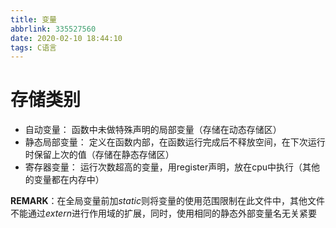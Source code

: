 ```yaml
---
title: 变量
abbrlink: 335527560
date: 2020-02-10 18:44:10
tags: C语言
---
```


# 存储类别
- 自动变量： 函数中未做特殊声明的局部变量（存储在动态存储区）
- 静态局部变量： 定义在函数内部，在函数运行完成后不释放空间，在下次运行时保留上次的值（存储在静态存储区）
- 寄存器变量： 运行次数超高的变量，用register声明，放在cpu中执行（其他的变量都在内存中）

**REMARK**：在全局变量前加*static*则将变量的使用范围限制在此文件中，其他文件不能通过*extern*进行作用域的扩展，同时，使用相同的静态外部变量名无关紧要
